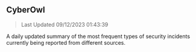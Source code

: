 ## CyberOwl 
> Last Updated 09/12/2023 01:43:39 


A daily updated summary of the most frequent types of security incidents currently being reported from different sources.

